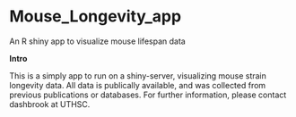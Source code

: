 # Mouse_Longevity_app
An R shiny app to visualize mouse lifespan data 

**Intro**

This is a simply app to run on a shiny-server, visualizing mouse strain longevity data. All data is publically available, and was collected from previous publications or databases. For further information, please contact dashbrook at UTHSC. 
